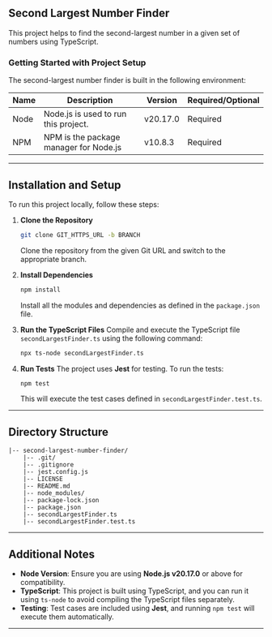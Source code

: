 
## Second Largest Number Finder

This project helps to find the second-largest number in a given set of numbers using TypeScript.

### Getting Started with Project Setup

The second-largest number finder is built in the following environment:

| Name  | Description                                                       | Version   | Required/Optional |
|-------|-------------------------------------------------------------------|-----------|-------------------|
| Node  | Node.js is used to run this project.                              | v20.17.0  | Required          |
| NPM   | NPM is the package manager for Node.js                            | v10.8.3  | Required          |

---

## Installation and Setup

To run this project locally, follow these steps:

1. **Clone the Repository**
   ```bash
   git clone GIT_HTTPS_URL -b BRANCH
   ```
   Clone the repository from the given Git URL and switch to the appropriate branch.

2. **Install Dependencies**
   ```bash
   npm install
   ```
   Install all the modules and dependencies as defined in the `package.json` file.

3. **Run the TypeScript Files**
   Compile and execute the TypeScript file `secondLargestFinder.ts` using the following command:
   ```bash
   npx ts-node secondLargestFinder.ts
   ```

4. **Run Tests**
   The project uses **Jest** for testing. To run the tests:
   ```bash
   npm test
   ```

   This will execute the test cases defined in `secondLargestFinder.test.ts`.

---

## Directory Structure

```
|-- second-largest-number-finder/
    |-- .git/
    |-- .gitignore
    |-- jest.config.js
    |-- LICENSE
    |-- README.md
    |-- node_modules/
    |-- package-lock.json
    |-- package.json
    |-- secondLargestFinder.ts
    |-- secondLargestFinder.test.ts
```

---

## Additional Notes

- **Node Version**: Ensure you are using **Node.js v20.17.0** or above for compatibility.
- **TypeScript**: This project is built using TypeScript, and you can run it using `ts-node` to avoid compiling the TypeScript files separately.
- **Testing**: Test cases are included using **Jest**, and running `npm test` will execute them automatically.

---